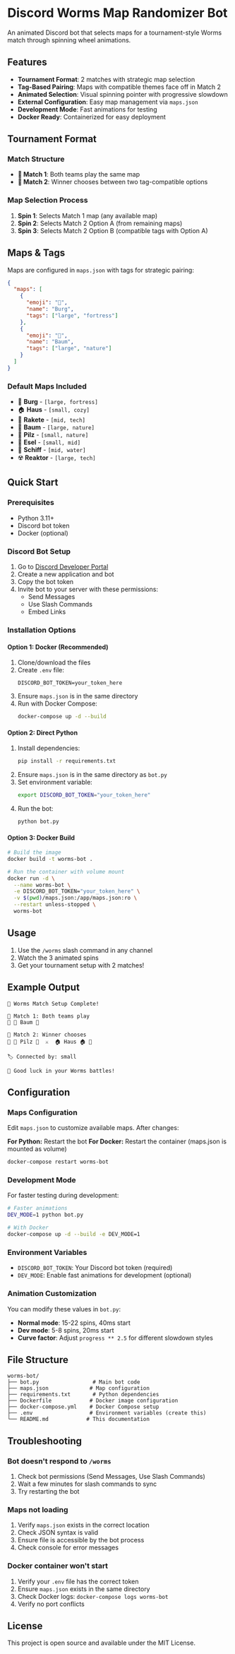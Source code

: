 # Discord Worms Map Randomizer Bot

An animated Discord bot that selects maps for a tournament-style Worms match through spinning wheel animations.

## Features

- **Tournament Format**: 2 matches with strategic map selection
- **Tag-Based Pairing**: Maps with compatible themes face off in Match 2
- **Animated Selection**: Visual spinning pointer with progressive slowdown
- **External Configuration**: Easy map management via `maps.json`
- **Development Mode**: Fast animations for testing
- **Docker Ready**: Containerized for easy deployment

## Tournament Format

### Match Structure
- **🥇 Match 1**: Both teams play the same map
- **🥈 Match 2**: Winner chooses between two tag-compatible options

### Map Selection Process
1. **Spin 1**: Selects Match 1 map (any available map)
2. **Spin 2**: Selects Match 2 Option A (from remaining maps)  
3. **Spin 3**: Selects Match 2 Option B (compatible tags with Option A)

## Maps & Tags

Maps are configured in `maps.json` with tags for strategic pairing:

```json
{
  "maps": [
    {
      "emoji": "🏰",
      "name": "Burg",
      "tags": ["large", "fortress"]
    },
    {
      "emoji": "🌳", 
      "name": "Baum",
      "tags": ["large", "nature"]
    }
  ]
}
```

### Default Maps Included

- 🏰 **Burg** - `[large, fortress]`
- 🏠 **Haus** - `[small, cozy]`
- 🚀 **Rakete** - `[mid, tech]`
- 🌳 **Baum** - `[large, nature]`
- 🍄 **Pilz** - `[small, nature]`
- 🐴 **Esel** - `[small, mid]`
- 🚢 **Schiff** - `[mid, water]`
- ☢️ **Reaktor** - `[large, tech]`

## Quick Start

### Prerequisites

- Python 3.11+
- Discord bot token
- Docker (optional)

### Discord Bot Setup

1. Go to [Discord Developer Portal](https://discord.com/developers/applications)
2. Create a new application and bot
3. Copy the bot token
4. Invite bot to your server with these permissions:
   - Send Messages
   - Use Slash Commands
   - Embed Links

### Installation Options

#### Option 1: Docker (Recommended)

1. Clone/download the files
2. Create `.env` file:
   ```
   DISCORD_BOT_TOKEN=your_token_here
   ```
3. Ensure `maps.json` is in the same directory
4. Run with Docker Compose:
   ```bash
   docker-compose up -d --build
   ```

#### Option 2: Direct Python

1. Install dependencies:
   ```bash
   pip install -r requirements.txt
   ```
2. Ensure `maps.json` is in the same directory as `bot.py`
3. Set environment variable:
   ```bash
   export DISCORD_BOT_TOKEN="your_token_here"
   ```
4. Run the bot:
   ```bash
   python bot.py
   ```

#### Option 3: Docker Build

```bash
# Build the image
docker build -t worms-bot .

# Run the container with volume mount
docker run -d \
  --name worms-bot \
  -e DISCORD_BOT_TOKEN="your_token_here" \
  -v $(pwd)/maps.json:/app/maps.json:ro \
  --restart unless-stopped \
  worms-bot
```

## Usage

1. Use the `/worms` slash command in any channel
2. Watch the 3 animated spins
3. Get your tournament setup with 2 matches!

## Example Output

```
🎉 Worms Match Setup Complete!

🥇 Match 1: Both teams play
🔹 🌳 Baum 🌳

🥈 Match 2: Winner chooses
🔸 🍄 Pilz 🍄  ⚔️  🏠 Haus 🏠 🔸

🏷️ Connected by: small

🎯 Good luck in your Worms battles!
```

## Configuration

### Maps Configuration

Edit `maps.json` to customize available maps. After changes:

**For Python:** Restart the bot
**For Docker:** Restart the container (maps.json is mounted as volume)

```bash
docker-compose restart worms-bot
```

### Development Mode

For faster testing during development:

```bash
# Faster animations
DEV_MODE=1 python bot.py

# With Docker
docker-compose up -d --build -e DEV_MODE=1
```

### Environment Variables

- `DISCORD_BOT_TOKEN`: Your Discord bot token (required)
- `DEV_MODE`: Enable fast animations for development (optional)

### Animation Customization

You can modify these values in `bot.py`:

- **Normal mode**: 15-22 spins, 40ms start
- **Dev mode**: 5-8 spins, 20ms start
- **Curve factor**: Adjust `progress ** 2.5` for different slowdown styles

## File Structure

```
worms-bot/
├── bot.py                 # Main bot code
├── maps.json             # Map configuration
├── requirements.txt       # Python dependencies
├── Dockerfile            # Docker image configuration
├── docker-compose.yml    # Docker Compose setup
├── .env                  # Environment variables (create this)
└── README.md            # This documentation
```

## Troubleshooting

### Bot doesn't respond to `/worms`

1. Check bot permissions (Send Messages, Use Slash Commands)
2. Wait a few minutes for slash commands to sync
3. Try restarting the bot

### Maps not loading

1. Verify `maps.json` exists in the correct location
2. Check JSON syntax is valid
3. Ensure file is accessible by the bot process
4. Check console for error messages

### Docker container won't start

1. Verify your `.env` file has the correct token
2. Ensure `maps.json` exists in the same directory
3. Check Docker logs: `docker-compose logs worms-bot`
4. Verify no port conflicts

## License

This project is open source and available under the MIT License.